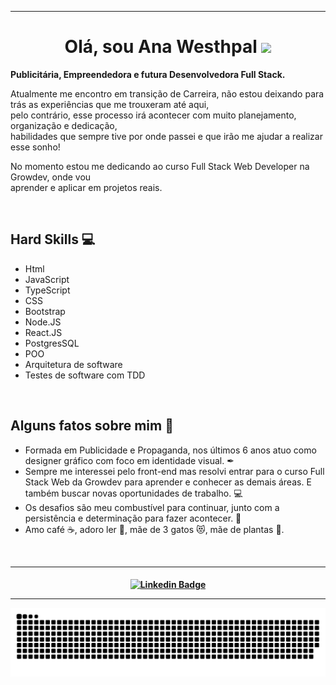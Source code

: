  <hr>

<h1 align="center">Olá, sou Ana Westhpal <img width="30px" src="https://raw.githubusercontent.com/iampavangandhi/iampavangandhi/master/gifs/Hi.gif"></h1>

</h3>

<b> Publicitária, Empreendedora e futura Desenvolvedora Full Stack. </b>

Atualmente me encontro em transição de Carreira, não estou deixando  para trás as experiências que me trouxeram até aqui, <br>pelo contrário, esse processo irá acontecer com muito planejamento, organização e dedicação,<br> habilidades que sempre tive por onde passei e que irão me ajudar a realizar esse sonho!

No momento estou me dedicando ao curso Full Stack Web Developer na Growdev, onde vou <br>aprender e aplicar em projetos reais.

<br>

## Hard Skills 💻

  - Html
  - JavaScript
  - TypeScript
  - CSS
  - Bootstrap
  - Node.JS
  - React.JS
  - PostgresSQL
  - POO
  - Arquitetura de software
  - Testes de software com TDD

<br>

## Alguns fatos sobre mim 📌

<ul>
    <li>Formada em Publicidade e Propaganda, nos últimos 6 anos atuo como designer gráfico com foco em identidade visual. ✒
   <li>Sempre me interessei pelo front-end mas resolvi entrar para o curso Full Stack Web da Growdev para aprender e conhecer as demais áreas. E também buscar novas oportunidades de trabalho. 💻
   <li>Os desafios são meu combustível para continuar, junto com a persistência e determinação para fazer acontecer. 🎯
   <li>Amo café &#9749;, adoro ler 📘, mãe de 3 gatos 😻, mãe de plantas 🌵.
 </ul>
<br>

 <hr> <h4 align="center">
 
  [![Linkedin Badge](https://img.shields.io/badge/-Linkedin-blue?style=for-the-badge&logo=Linkedin&logoColor=white&link=https://github.com/arthurspk)](https://www.linkedin.com/in/anawesthpal)
 
<hr>

<p align="center">
  <img  src="https://raw.githubusercontent.com/Elanza-48/Elanza-48/main/resources/img/github-contribution-grid-snake.svg"
    alt="example" />
</p>
